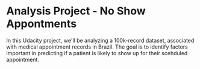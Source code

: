 # Analysis Project - No Show Appontments
In this Udacity project, we'll be analyzing a 100k-record dataset, associated with medical appointment records in Brazil. The goal is to identify factors important in predicting if a patient is likely to show up for their scehduled appointment.

